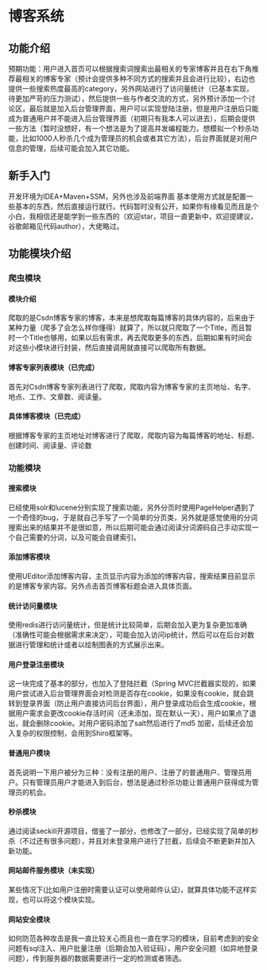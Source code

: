# 博客系统
## 功能介绍
预期功能：用户进入首页可以根据搜索词搜索出最相关的专家博客并且在右下角推荐最相关的博客专家（预计会提供多种不同方式的搜索并且会进行比较），右边也提供一些搜索热度最高的category，另外网站进行了访问量统计（已基本实现，待更加严苛的压力测试），然后提供一些与作者交流的方式，另外预计添加一个讨论区，最后就是加入后台管理界面，用户可以实现登陆注册，但是用户注册后只能成为普通用户并不能进入后台管理界面（初期只有我本人可以进去），后期会提供一些方法（暂时没想好，有一个想法是为了提高并发编程能力，想模拟一个秒杀功能，比如1000人秒杀几个成为管理员的机会或者其它方法），后台界面就是对用户信息的管理，后续可能会加入其它功能。
## 新手入门 
开发环境为IDEA+Maven+SSM，另外也涉及前端界面
基本使用方式就是配置一些基本的东西，然后直接运行就行。代码暂时没有公开，如果你有缘看见而且是个小白，我相信还是能学到一些东西的（欢迎star，项目一直更新中，欢迎提建议，谷歌邮箱见代码author），大佬略过。
## 功能模块介绍
### 爬虫模块
#### 模块介绍
爬取的是Csdn博客专家的博客，本来是想爬取每篇博客的具体内容的，后来由于某种力量（爬多了会怎么样你懂得）就算了，所以就只爬取了一个Title，而且暂时一个Title也够用，如果以后有需求，再去爬取更多的东西，后期如果有时间会对这些小模块进行封装，然后直接调用就直接可以爬取所有数据。
#### 博客专家列表模块（已完成）
首先对Csdn博客专家列表进行了爬取，爬取内容为博客专家的主页地址、名字、地点、工作、文章数、阅读量。
#### 具体博客模块（已完成）
根据博客专家的主页地址对博客进行了爬取，爬取内容为每篇博客的地址、标题、创建时间、阅读量、评论数
### 功能模块
#### 搜索模块
已经使用solr和lucene分别实现了搜索功能，另外分页时使用PageHelper遇到了一个奇怪的bug，于是就自己手写了一个简单的分页类，另外就是感觉使用的分词搜索出来的结果并不是很如意，所以后期可能会通过阅读分词源码自己手动实现一个自己需要的分词，以及可能会自建索引。
#### 添加博客模块
使用UEditor添加博客内容，主页显示内容为添加的博客内容，搜索结果目前显示的是博客专家内容。另外点击首页博客标题会进入具体页面。
#### 统计访问量模块
使用redis进行访问量统计，但是统计比较简单，后期会加入更为复杂更加准确（准确性可能会根据需求来决定），可能会加入访问ip统计，然后可以在后台对数据进行管理和统计或者以绘制图表的方式展示出来。
#### 用户登录注册模块
这一块完成了基本的部分，也加入了登陆拦截（Spring MVC拦截器实现的，如果用户尝试进入后台管理界面会对检测是否存在cookie，如果没有cookie，就会跳转到登录界面（防止用户直接访问后台界面），用户登录成功后会生成cookie，根据用户需求会更改cookie存活时间（还未添加，现在默认一天），用户如果点了退出，就会删除cookie。对用户密码添加了salt然后进行了md5
加密，后续还会加入复杂的权限控制，会用到Shiro框架等。
#### 普通用户模块
首先说明一下用户被分为三种：没有注册的用户、注册了的普通用户、管理员用户。只有管理员用户才能进入到后台，想法是通过秒杀功能让普通用户获得成为管理员的机会。
#### 秒杀模块
通过阅读seckill开源项目，借鉴了一部分，也修改了一部分，已经实现了简单的秒杀（不过还有很多问题），并且对未登录用户进行了拦截，后续会不断更新并加入新功能。
#### 网站邮件服务模块（未实现）
某些情况下(比如用户注册时需要认证可以使用邮件认证)，就算具体功能不这样实现，也可以将这个模块实现。
#### 网站安全模块
如何防范各种攻击是我一直比较关心而且也一直在学习的模块，目前考虑到的安全问题有sql注入、用户批量注册（后期会加入验证码），用户安全问题（如异地登录问题），传到服务器的数据需要进行一定的检测或者筛选。


